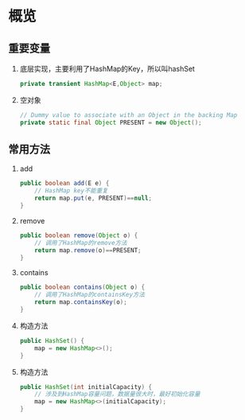 # 概览

## 重要变量

1. 底层实现，主要利用了HashMap的Key，所以叫hashSet

   ```java
   private transient HashMap<E,Object> map;
   ```

2. 空对象

   ```java
   // Dummy value to associate with an Object in the backing Map
   private static final Object PRESENT = new Object();
   ```



## 常用方法

1. add

   ```java
   public boolean add(E e) {
       // HashMap key不能重复
       return map.put(e, PRESENT)==null;
   }
   ```

2. remove

   ```java
   public boolean remove(Object o) {
       // 调用了HashMap的remove方法
       return map.remove(o)==PRESENT;
   }
   ```

3. contains

   ```java
   public boolean contains(Object o) {
       // 调用了HashMap的containsKey方法
       return map.containsKey(o);
   }
   ```

4. 构造方法

   ```java
   public HashSet() {
       map = new HashMap<>();
   }
   ```

5. 构造方法

   ```java
   public HashSet(int initialCapacity) {
       // 涉及到HashMap容量问题，数据量很大时，最好初始化容量
       map = new HashMap<>(initialCapacity);
   }
   ```